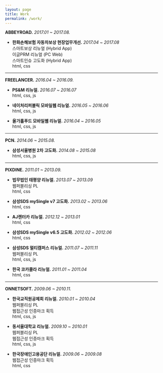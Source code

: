 ```yaml
---
layout: page
title: Work
permalink: /work/
---
```



**ABBEYROAD.** _2017.01 ~ 2017.08._

- **한화손해보험 자동차보상 현장업무개선.** _2017.04 ~ 2017.08_
  <br>
  스마트보상 리뉴얼 (Hybrid App)<br>
  이글PRM 리뉴얼 (PC Web)<br>
  스마트인슈 고도화 (Hybrid App)<br>
  html, css<br>

- - -


**FREELANCER.** _2016.04 ~ 2016.09._

- **PS&M 리뉴얼.**  _2016.07 ~ 2016.07_
  <br>
  html, css, js

- **네이처리퍼블릭 모바일웹 리뉴얼.**  _2016.05 ~ 2016.06_
  <br>
  html, css, js

- **올가홀푸드 모바일웹 리뉴얼.**  _2016.04 ~ 2016.05_
  <br>
  html, css, js


- - -


**PCN.** _2014.06 ~ 2015.08._

- **삼성서울병원 2차 고도화.**  _2014.08  ~ 2015.08_
  <br>
  html, css, js


- - -


**PIXDINE.** _2011.01 ~ 2013.09._

- **법무법인 태평양 리뉴얼.** _2013.07 ~ 2013.09_
  <br>
  웹퍼블리싱 PL<br>
  html, css<br>

- **삼성SDS mySingle v7 고도화.**  _2013.02 ~ 2013.06_
  <br>
  html, css<br>

- **AJ렌터카 리뉴얼.**  _2012.12 ~ 2013.01_
  <br>
  html, css<br>

- **삼성SDS mySingle v6.5 고도화.**  _2012.02 ~ 2012.06_
  <br>
  html, css<br>

- **삼성SDS 멀티캠퍼스 리뉴얼.**  _2011.07 ~ 2011.11_
  <br>
  웹퍼블리싱 PL<br>
  html, css, js<br>

- **한국 코카콜라 리뉴얼.**  _2011.01 ~ 2011.04_
  <br>
  html, css<br>


- - -


**ONNETSOFT.** _2009.06 ~ 2010.11._

- **한국교직원공제회 리뉴얼.**  _2010.01 ~ 2010.04_
  <br>
  웹퍼블리싱 PL<br>
  웹접근성 인증마크 획득<br>
  html, css, js<br>

- **동서울대학교 리뉴얼.**  _2009.10 ~ 2010.01_
  <br>
  웹퍼블리싱 PL<br>
  웹접근성 인증마크 획득<br>
  html, css, js<br>

- **한국장애인고용공단 리뉴얼.**  _2009.06 ~ 2009.08_
  <br>
  웹접근성 인증마크 획득<br>
  html, css<br>
